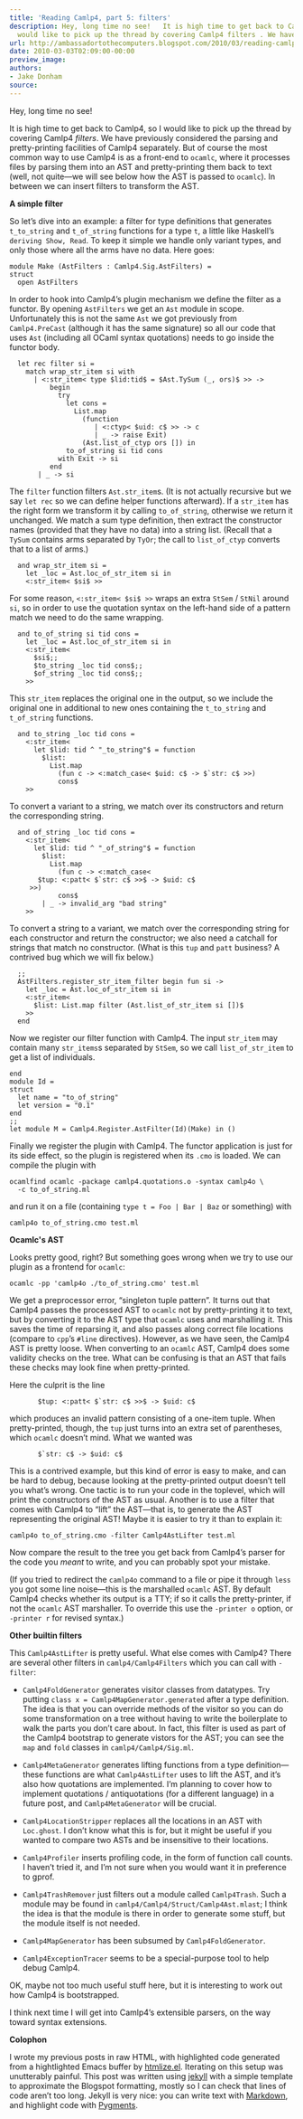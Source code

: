 ```yaml
---
title: 'Reading Camlp4, part 5: filters'
description: Hey, long time no see!   It is high time to get back to Camlp4, so I
  would like to pick up the thread by covering Camlp4 filters . We have p...
url: http://ambassadortothecomputers.blogspot.com/2010/03/reading-camlp4-part-5-filters.html
date: 2010-03-03T02:09:00-00:00
preview_image:
authors:
- Jake Donham
source:
---
```


<p>Hey, long time no see!</p> 
<p>It is high time to get back to Camlp4, so I would like to pick up the thread by covering Camlp4 <em>filters</em>. We have previously considered the parsing and pretty-printing facilities of Camlp4 separately. But of course the most common way to use Camlp4 is as a front-end to <code>ocamlc</code>, where it processes files by parsing them into an AST and pretty-printing them back to text (well, not quite—we will see below how the AST is passed to <code>ocamlc</code>). In between we can insert filters to transform the AST.</p> 
<b>A simple filter</b> 
<p>So let’s dive into an example: a filter for type definitions that generates <code>t_to_string</code> and <code>t_of_string</code> functions for a type <code>t</code>, a little like Haskell’s <code>deriving Show, Read</code>. To keep it simple we handle only variant types, and only those where all the arms have no data. Here goes:</p> 
<div class="highlight"><pre><code class="ocaml"><span class="k">module</span> <span class="nc">Make</span> <span class="o">(</span><span class="nc">AstFilters</span> <span class="o">:</span> <span class="nn">Camlp4</span><span class="p">.</span><span class="nn">Sig</span><span class="p">.</span><span class="nc">AstFilters</span><span class="o">)</span> <span class="o">=</span> 
<span class="k">struct</span> 
  <span class="k">open</span> <span class="nc">AstFilters</span> 
</code></pre> 
</div> 
<p>In order to hook into Camlp4’s plugin mechanism we define the filter as a functor. By opening <code>AstFilters</code> we get an <code>Ast</code> module in scope. Unfortunately this is not the same <code>Ast</code> we got previously from <code>Camlp4.PreCast</code> (although it has the same signature) so all our code that uses <code>Ast</code> (including all OCaml syntax quotations) needs to go inside the functor body.</p> 
<div class="highlight"><pre><code class="ocaml">  <span class="k">let</span> <span class="k">rec</span> <span class="n">filter</span> <span class="n">si</span> <span class="o">=</span> 
    <span class="k">match</span> <span class="n">wrap_str_item</span> <span class="n">si</span> <span class="k">with</span> 
      <span class="o">|</span> <span class="o">&lt;:</span><span class="n">str_item</span><span class="o">&lt;</span> <span class="k">type</span> <span class="o">$</span><span class="n">lid</span><span class="o">:</span><span class="n">tid</span><span class="o">$</span> <span class="o">=</span> <span class="o">$</span><span class="nn">Ast</span><span class="p">.</span><span class="nc">TySum</span> <span class="o">(_,</span> <span class="n">ors</span><span class="o">)$</span> <span class="o">&gt;&gt;</span> <span class="o">-&gt;</span> 
          <span class="k">begin</span> 
            <span class="k">try</span> 
              <span class="k">let</span> <span class="n">cons</span> <span class="o">=</span> 
                <span class="nn">List</span><span class="p">.</span><span class="n">map</span> 
                  <span class="o">(</span><span class="k">function</span> 
                     <span class="o">|</span> <span class="o">&lt;:</span><span class="n">ctyp</span><span class="o">&lt;</span> <span class="o">$</span><span class="n">uid</span><span class="o">:</span> <span class="n">c</span><span class="o">$</span> <span class="o">&gt;&gt;</span> <span class="o">-&gt;</span> <span class="n">c</span> 
                     <span class="o">|</span> <span class="o">_</span> <span class="o">-&gt;</span> <span class="k">raise</span> <span class="nc">Exit</span><span class="o">)</span> 
                  <span class="o">(</span><span class="nn">Ast</span><span class="p">.</span><span class="n">list_of_ctyp</span> <span class="n">ors</span> <span class="bp">[]</span><span class="o">)</span> <span class="k">in</span> 
              <span class="n">to_of_string</span> <span class="n">si</span> <span class="n">tid</span> <span class="n">cons</span> 
            <span class="k">with</span> <span class="nc">Exit</span> <span class="o">-&gt;</span> <span class="n">si</span> 
          <span class="k">end</span> 
       <span class="o">|</span> <span class="o">_</span> <span class="o">-&gt;</span> <span class="n">si</span> 
</code></pre> 
</div> 
<p>The <code>filter</code> function filters <code>Ast.str_item</code>s. (It is not actually recursive but we say <code>let rec</code> so we can define helper functions afterward). If a <code>str_item</code> has the right form we transform it by calling <code>to_of_string</code>, otherwise we return it unchanged. We match a sum type definition, then extract the constructor names (provided that they have no data) into a string list. (Recall that a <code>TySum</code> contains arms separated by <code>TyOr</code>; the call to <code>list_of_ctyp</code> converts that to a list of arms.)</p> 
<div class="highlight"><pre><code class="ocaml">  <span class="ow">and</span> <span class="n">wrap_str_item</span> <span class="n">si</span> <span class="o">=</span> 
    <span class="k">let</span> <span class="o">_</span><span class="n">loc</span> <span class="o">=</span> <span class="nn">Ast</span><span class="p">.</span><span class="n">loc_of_str_item</span> <span class="n">si</span> <span class="k">in</span> 
    <span class="o">&lt;:</span><span class="n">str_item</span><span class="o">&lt;</span> <span class="o">$</span><span class="n">si</span><span class="o">$</span> <span class="o">&gt;&gt;</span> 
</code></pre> 
</div> 
<p>For some reason, <code>&lt;:str_item&lt; $si$ &gt;&gt;</code> wraps an extra <code>StSem</code> / <code>StNil</code> around <code>si</code>, so in order to use the quotation syntax on the left-hand side of a pattern match we need to do the same wrapping.</p> 
<div class="highlight"><pre><code class="ocaml">  <span class="ow">and</span> <span class="n">to_of_string</span> <span class="n">si</span> <span class="n">tid</span> <span class="n">cons</span> <span class="o">=</span> 
    <span class="k">let</span> <span class="o">_</span><span class="n">loc</span> <span class="o">=</span> <span class="nn">Ast</span><span class="p">.</span><span class="n">loc_of_str_item</span> <span class="n">si</span> <span class="k">in</span> 
    <span class="o">&lt;:</span><span class="n">str_item</span><span class="o">&lt;</span> 
      <span class="o">$</span><span class="n">si</span><span class="o">$;;</span> 
      <span class="o">$</span><span class="n">to_string</span> <span class="o">_</span><span class="n">loc</span> <span class="n">tid</span> <span class="n">cons</span><span class="o">$;;</span> 
      <span class="o">$</span><span class="n">of_string</span> <span class="o">_</span><span class="n">loc</span> <span class="n">tid</span> <span class="n">cons</span><span class="o">$;;</span> 
    <span class="o">&gt;&gt;</span> 
</code></pre> 
</div> 
<p>This <code>str_item</code> replaces the original one in the output, so we include the original one in additional to new ones containing the <code>t_to_string</code> and <code>t_of_string</code> functions.</p> 
<div class="highlight"><pre><code class="ocaml">  <span class="ow">and</span> <span class="n">to_string</span> <span class="o">_</span><span class="n">loc</span> <span class="n">tid</span> <span class="n">cons</span> <span class="o">=</span> 
    <span class="o">&lt;:</span><span class="n">str_item</span><span class="o">&lt;</span> 
      <span class="k">let</span> <span class="o">$</span><span class="n">lid</span><span class="o">:</span> <span class="n">tid</span> <span class="o">^</span> <span class="s2">"_to_string"</span><span class="o">$</span> <span class="o">=</span> <span class="k">function</span> 
        <span class="o">$</span><span class="kt">list</span><span class="o">:</span> 
          <span class="nn">List</span><span class="p">.</span><span class="n">map</span> 
            <span class="o">(</span><span class="k">fun</span> <span class="n">c</span> <span class="o">-&gt;</span> <span class="o">&lt;:</span><span class="n">match_case</span><span class="o">&lt;</span> <span class="o">$</span><span class="n">uid</span><span class="o">:</span> <span class="n">c</span><span class="o">$</span> <span class="o">-&gt;</span> <span class="o">$`</span><span class="n">str</span><span class="o">:</span> <span class="n">c</span><span class="o">$</span> <span class="o">&gt;&gt;)</span> 
            <span class="n">cons</span><span class="o">$</span> 
    <span class="o">&gt;&gt;</span> 
</code></pre> 
</div> 
<p>To convert a variant to a string, we match over its constructors and return the corresponding string.</p> 
<div class="highlight"><pre><code class="ocaml">  <span class="ow">and</span> <span class="n">of_string</span> <span class="o">_</span><span class="n">loc</span> <span class="n">tid</span> <span class="n">cons</span> <span class="o">=</span> 
    <span class="o">&lt;:</span><span class="n">str_item</span><span class="o">&lt;</span> 
      <span class="k">let</span> <span class="o">$</span><span class="n">lid</span><span class="o">:</span> <span class="n">tid</span> <span class="o">^</span> <span class="s2">"_of_string"</span><span class="o">$</span> <span class="o">=</span> <span class="k">function</span> 
        <span class="o">$</span><span class="kt">list</span><span class="o">:</span> 
          <span class="nn">List</span><span class="p">.</span><span class="n">map</span> 
            <span class="o">(</span><span class="k">fun</span> <span class="n">c</span> <span class="o">-&gt;</span> <span class="o">&lt;:</span><span class="n">match_case</span><span class="o">&lt;</span> 
       <span class="o">$</span><span class="n">tup</span><span class="o">:</span> <span class="o">&lt;:</span><span class="n">patt</span><span class="o">&lt;</span> <span class="o">$`</span><span class="n">str</span><span class="o">:</span> <span class="n">c</span><span class="o">$</span> <span class="o">&gt;&gt;$</span> <span class="o">-&gt;</span> <span class="o">$</span><span class="n">uid</span><span class="o">:</span> <span class="n">c</span><span class="o">$</span> 
     <span class="o">&gt;&gt;)</span> 
            <span class="n">cons</span><span class="o">$</span> 
        <span class="o">|</span> <span class="o">_</span> <span class="o">-&gt;</span> <span class="n">invalid_arg</span> <span class="s2">"bad string"</span> 
    <span class="o">&gt;&gt;</span> 
</code></pre> 
</div> 
<p>To convert a string to a variant, we match over the corresponding string for each constructor and return the constructor; we also need a catchall for strings that match no constructor. (What is this <code>tup</code> and <code>patt</code> business? A contrived bug which we will fix below.)</p> 
<div class="highlight"><pre><code class="ocaml">  <span class="o">;;</span> 
  <span class="nn">AstFilters</span><span class="p">.</span><span class="n">register_str_item_filter</span> <span class="k">begin</span> <span class="k">fun</span> <span class="n">si</span> <span class="o">-&gt;</span> 
    <span class="k">let</span> <span class="o">_</span><span class="n">loc</span> <span class="o">=</span> <span class="nn">Ast</span><span class="p">.</span><span class="n">loc_of_str_item</span> <span class="n">si</span> <span class="k">in</span> 
    <span class="o">&lt;:</span><span class="n">str_item</span><span class="o">&lt;</span> 
      <span class="o">$</span><span class="kt">list</span><span class="o">:</span> <span class="nn">List</span><span class="p">.</span><span class="n">map</span> <span class="n">filter</span> <span class="o">(</span><span class="nn">Ast</span><span class="p">.</span><span class="n">list_of_str_item</span> <span class="n">si</span> <span class="bp">[]</span><span class="o">)$</span> 
    <span class="o">&gt;&gt;</span> 
  <span class="k">end</span> 
</code></pre> 
</div> 
<p>Now we register our filter function with Camlp4. The input <code>str_item</code> may contain many <code>str_items</code>s separated by <code>StSem</code>, so we call <code>list_of_str_item</code> to get a list of individuals.</p> 
<div class="highlight"><pre><code class="ocaml"><span class="k">end</span> 
<span class="k">module</span> <span class="nc">Id</span> <span class="o">=</span> 
<span class="k">struct</span> 
  <span class="k">let</span> <span class="n">name</span> <span class="o">=</span> <span class="s2">"to_of_string"</span> 
  <span class="k">let</span> <span class="n">version</span> <span class="o">=</span> <span class="s2">"0.1"</span> 
<span class="k">end</span> 
<span class="o">;;</span> 
<span class="k">let</span> <span class="k">module</span> <span class="nc">M</span> <span class="o">=</span> <span class="nn">Camlp4</span><span class="p">.</span><span class="nn">Register</span><span class="p">.</span><span class="nc">AstFilter</span><span class="o">(</span><span class="nc">Id</span><span class="o">)(</span><span class="nc">Make</span><span class="o">)</span> <span class="k">in</span> <span class="bp">()</span> 
</code></pre> 
</div> 
<p>Finally we register the plugin with Camlp4. The functor application is just for its side effect, so the plugin is registered when its <code>.cmo</code> is loaded. We can compile the plugin with</p> 
<div class="highlight"><pre><code class="bash">ocamlfind ocamlc -package camlp4.quotations.o -syntax camlp4o <span class="se">\</span> 
  -c to_of_string.ml
</code></pre> 
</div> 
<p>and run it on a file (containing <code>type t = Foo | Bar | Baz</code> or something) with</p> 
<div class="highlight"><pre><code class="bash">camlp4o to_of_string.cmo <span class="nb">test</span>.ml
</code></pre> 
</div><b>Ocamlc's AST</b> 
<p>Looks pretty good, right? But something goes wrong when we try to use our plugin as a frontend for <code>ocamlc</code>:</p> 
<div class="highlight"><pre><code class="bash">ocamlc -pp <span class="s1">'camlp4o ./to_of_string.cmo'</span> <span class="nb">test</span>.ml
</code></pre> 
</div> 
<p>We get a preprocessor error, “singleton tuple pattern”. It turns out that Camlp4 passes the processed AST to <code>ocamlc</code> not by pretty-printing it to text, but by converting it to the AST type that <code>ocamlc</code> uses and marshalling it. This saves the time of reparsing it, and also passes along correct file locations (compare to <code>cpp</code>’s <code>#line</code> directives). However, as we have seen, the Camlp4 AST is pretty loose. When converting to an <code>ocamlc</code> AST, Camlp4 does some validity checks on the tree. What can be confusing is that an AST that fails these checks may look fine when pretty-printed.</p> 
<p>Here the culprit is the line</p> 
<div class="highlight"><pre><code class="ocaml">       <span class="o">$</span><span class="n">tup</span><span class="o">:</span> <span class="o">&lt;:</span><span class="n">patt</span><span class="o">&lt;</span> <span class="o">$`</span><span class="n">str</span><span class="o">:</span> <span class="n">c</span><span class="o">$</span> <span class="o">&gt;&gt;$</span> <span class="o">-&gt;</span> <span class="o">$</span><span class="n">uid</span><span class="o">:</span> <span class="n">c</span><span class="o">$</span> 
</code></pre> 
</div> 
<p>which produces an invalid pattern consisting of a one-item tuple. When pretty-printed, though, the <code>tup</code> just turns into an extra set of parentheses, which <code>ocamlc</code> doesn’t mind. What we wanted was</p> 
<div class="highlight"><pre><code class="ocaml">       <span class="o">$`</span><span class="n">str</span><span class="o">:</span> <span class="n">c</span><span class="o">$</span> <span class="o">-&gt;</span> <span class="o">$</span><span class="n">uid</span><span class="o">:</span> <span class="n">c</span><span class="o">$</span> 
</code></pre> 
</div> 
<p>This is a contrived example, but this kind of error is easy to make, and can be hard to debug, because looking at the pretty-printed output doesn’t tell you what’s wrong. One tactic is to run your code in the toplevel, which will print the constructors of the AST as usual. Another is to use a filter that comes with Camlp4 to “lift” the AST—that is, to generate the AST representing the original AST! Maybe it is easier to try it than to explain it:</p> 
<div class="highlight"><pre><code class="bash">camlp4o to_of_string.cmo -filter Camlp4AstLifter <span class="nb">test</span>.ml
</code></pre> 
</div> 
<p>Now compare the result to the tree you get back from Camlp4’s parser for the code you <em>meant</em> to write, and you can probably spot your mistake.</p> 
<p>(If you tried to redirect the <code>camlp4o</code> command to a file or pipe it through <code>less</code> you got some line noise—this is the marshalled <code>ocamlc</code> AST. By default Camlp4 checks whether its output is a TTY; if so it calls the pretty-printer, if not the <code>ocamlc</code> AST marshaller. To override this use the <code>-printer o</code> option, or <code>-printer r</code> for revised syntax.)</p> 
<b>Other builtin filters</b> 
<p>This <code>Camlp4AstLifter</code> is pretty useful. What else comes with Camlp4? There are several other filters in <code>camlp4/Camlp4Filters</code> which you can call with <code>-filter</code>:</p> 
<ul> 
<li> 
<p><code>Camlp4FoldGenerator</code> generates visitor classes from datatypes. Try putting <code>class x = Camlp4MapGenerator.generated</code> after a type definition. The idea is that you can override methods of the visitor so you can do some transformation on a tree without having to write the boilerplate to walk the parts you don’t care about. In fact, this filter is used as part of the Camlp4 bootstrap to generate vistors for the AST; you can see the <code>map</code> and <code>fold</code> classes in <code>camlp4/Camlp4/Sig.ml</code>.</p> 
</li> 
<li> 
<p><code>Camlp4MetaGenerator</code> generates lifting functions from a type definition—these functions are what <code>Camlp4AstLifter</code> uses to lift the AST, and it’s also how quotations are implemented. I’m planning to cover how to implement quotations / antiquotations (for a different language) in a future post, and <code>Camlp4MetaGenerator</code> will be crucial.</p> 
</li> 
<li> 
<p><code>Camlp4LocationStripper</code> replaces all the locations in an AST with <code>Loc.ghost</code>. I don’t know what this is for, but it might be useful if you wanted to compare two ASTs and be insensitive to their locations.</p> 
</li> 
<li> 
<p><code>Camlp4Profiler</code> inserts profiling code, in the form of function call counts. I haven’t tried it, and I’m not sure when you would want it in preference to gprof.</p> 
</li> 
<li> 
<p><code>Camlp4TrashRemover</code> just filters out a module called <code>Camlp4Trash</code>. Such a module may be found in <code>camlp4/Camlp4/Struct/Camlp4Ast.mlast</code>; I think the idea is that the module is there in order to generate some stuff, but the module itself is not needed.</p> 
</li> 
<li> 
<p><code>Camlp4MapGenerator</code> has been subsumed by <code>Camlp4FoldGenerator</code>.</p> 
</li> 
<li> 
<p><code>Camlp4ExceptionTracer</code> seems to be a special-purpose tool to help debug Camlp4.</p> 
</li> 
</ul> 
<p>OK, maybe not too much useful stuff here, but it is interesting to work out how Camlp4 is bootstrapped.</p> 
<p>I think next time I will get into Camlp4’s extensible parsers, on the way toward syntax extensions.</p> 
<b>Colophon</b> 
<p>I wrote my previous posts in raw HTML, with highlighted code generated from a hightlighted Emacs buffer by <a href="http://fly.cc.fer.hr/~hniksic/emacs/htmlize.el">htmlize.el</a>. Iterating on this setup was unutterably painful. This post was written using <a href="http://github.com/mojombo/jekyll">jekyll</a> with a simple template to approximate the Blogspot formatting, mostly so I can check that lines of code aren’t too long. Jekyll is very nice: you can write text with <a href="http://maruku.rubyforge.org/">Markdown</a>, and highlight code with <a href="http://pygments.org/">Pygments</a>.</p>
